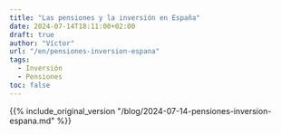 ```yaml
---
title: "Las pensiones y la inversión en España"
date: 2024-07-14T18:11:00+02:00
draft: true
author: "Víctor"
url: "/en/pensiones-inversion-espana"
tags:
  - Inversión
  - Pensiones
toc: false
---
```


{{% include_original_version "/blog/2024-07-14-pensiones-inversion-espana.md" %}}